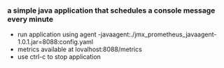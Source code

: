 ### a simple java application that schedules a console message every minute

* run application using agent -javaagent:./jmx_prometheus_javaagent-1.0.1.jar=8088:config.yaml
* metrics available at lovalhost:8088/metrics
* use ctrl-c to stop application